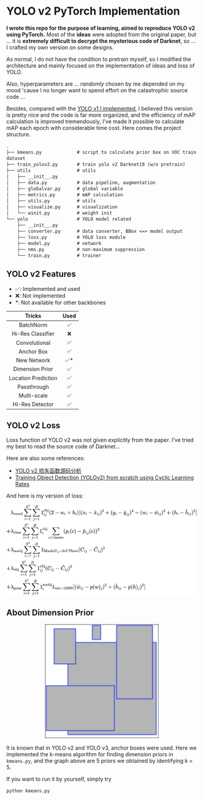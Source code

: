 # YOLO v2 PyTorch Implementation

**I wrote this repo for the purpose of learning, aimed to reproduce YOLO v2 using PyTorch.** Most of the **ideas** were adopted from the original paper, but ... it is **extremely difficult to decrypt the mysterious code of Darknet**, so ... I crafted my own version on some designs.

As normal, I do not have the condition to pretrain myself, so I modified the architecture and mainly focused on the implementation of ideas and loss of YOLO.

Also, hyperparameters are ... *randomly* chosen by me depended on my mood 'cause I no longer want to spend effort on the catastrophic source code ...

Besides, compared with the [YOLO v1 I implemented](https://github.com/JeffersonQin/yolo-v1-pytorch), I believed this version is pretty nice and the code is far more organized, and the efficiency of mAP calculation is improved tremendously, I've made it possible to calculate mAP each epoch with considerable time cost. Here comes the project structure.

```
.
├── kmeans.py             # script to calculate prior box on VOC train dataset
├── train_yolov2.py       # train yolo v2 Darknet19 (w/o pretrain)
├── utils                 # utils
│   ├── __init__.py
│   ├── data.py           # data pipeline, augmentation
│   ├── globalvar.py      # global variable
│   ├── metrics.py        # mAP calculation
│   ├── utils.py          # utils
│   ├── visualize.py      # visualization
│   └── winit.py          # weight init
└── yolo                  # YOLO model related
    ├── __init__.py
    ├── converter.py      # data converter, BBox <=> model output
    ├── loss.py           # YOLO loss module
    ├── model.py          # network
    ├── nms.py            # non-maximum suppression
    └── train.py          # trainer
```

## YOLO v2 Features

* ✅: Implemented and used
* ❌: Not implemented
* \*: Not available for other backbones

|       Tricks        | Used  |
| :-----------------: | :---: |
|      BatchNorm      |   ✅   |
|  Hi-Res Classifier  |   ❌   |
|    Convolutional    |   ✅   |
|     Anchor Box      |   ✅   |
|     New Network     |  ✅*   |
|   Dimension Prior   |   ✅   |
| Location Prediction |   ✅   |
|     Passthrough     |   ✅   |
|     Multi-scale     |   ✅   |
|   Hi-Res Detector   |   ✅   |

## YOLO v2 Loss

Loss function of YOLO v2 was not given explicitly from the paper. I've tried my best to read the source code of Darknet...

Here are also some references:

* [YOLO v2 损失函数源码分析](https://www.cnblogs.com/YiXiaoZhou/p/7429481.html)
* [Training Object Detection (YOLOv2) from scratch using Cyclic Learning Rates](https://towardsdatascience.com/training-object-detection-yolov2-from-scratch-using-cyclic-learning-rates-b3364f7e4755)

And here is my version of loss:

<!-- $$
	\begin{aligned}
		&\lambda_{\text{coord}} \sum_{i=1}^{S^2}\sum_{j=1}^B 1_{ij}^{\text{obj}} (2-w_i\times h_i)[(x_i-\hat x_{ij})^2 + (y_i-\hat y_{ij})^2 + (w_i-\hat w_{ij})^2 + (h_i-\hat h_{ij})^2] \\
		+&\lambda_{\text{class}} \sum_{i=1}^{S^2}\sum_{j=1}^B 1_{i}^{\text{obj}} \sum_{c\in \text{classes}} (p_i(c) - \hat p_{ij}(c))^2 \\ 
		+&\lambda_{\text{noobj}} \sum_{i=1}^{S^2}\sum_{j=1}^B 1_{\text{MaxIoU}_{ij} < \text{IoUThres}}(C_{ij} - \hat C_{ij})^2 \\ 
		+&\lambda_{\text{obj}} \sum_{i=1}^{S^2}\sum_{j=1}^B 1_{ij}^{\text {obj}} (C_{ij} - \hat C_{ij})^2 \\
		+&\lambda_{\text{prior}} \sum_{i=1}^{S^2}\sum_{j=1}^B 1_{i}^{\text{noobj}} 1_{\text{iter} < 12800} [(\hat w_{ij} - p(w)_{j})^2 + (\hat h_{ij} - p(h)_{j})^2] 
	\end{aligned}
$$ --> 

<div align="center"><img style="background: white;" src="./assets/tN3mGO82jf.svg"></div>

## About Dimension Prior

<div align="center">
	<img src="./assets/dimension-cluster.svg" width=300>
</div>

It is known that in YOLO v2 and YOLO v3, anchor boxes were used. Here we implemented the k-means algorithm for finding dimension priors in `kmeans.py`, and the graph above are 5 priors we obtained by identifying k = 5.

If you want to run it by yourself, simply try

```
python kmeans.py
```
